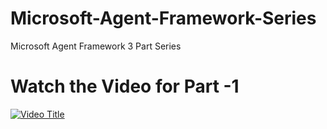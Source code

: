 # Microsoft-Agent-Framework-Series
Microsoft Agent Framework 3 Part Series

# Watch the Video for Part -1

[![Video Title](https://img.youtube.com/vi//0.jpg)](https://www.youtube.com/watch?v=)
